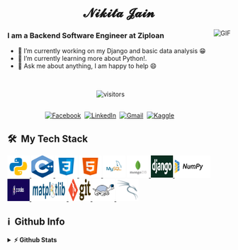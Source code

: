  <h1 align="center">𝓝𝓲𝓴𝓲𝓽𝓪 𝓙𝓪𝓲𝓷</h1>

<!-- ![](https://camo.githubusercontent.com/5ff9182d12e799168a3bb67b88df7388ae08ede3/68747470733a2f2f6d69726f2e6d656469756d2e636f6d2f6d61782f3837352f312a7164415731546a434e353768316c6275757a766368672e676966 "Link to gif")
-->

<img align="right" height="270px" alt="GIF" src="https://camo.githubusercontent.com/5ff9182d12e799168a3bb67b88df7388ae08ede3/68747470733a2f2f6d69726f2e6d656469756d2e636f6d2f6d61782f3837352f312a7164415731546a434e353768316c6275757a766368672e676966" /> 

### I am a Backend Software Engineer at Ziploan
- 🔭 I’m currently working on my Django and basic data analysis :grin:
- 🐍 I’m currently learning more about Python!.
- 💬 Ask me about anything, I am happy to help :smile:


<br>
<p align = 'center'>
<img align="center" alt="visitors" src="https://gpvc.arturio.dev/nikita1610" /> 
</p>

<p align="center">
<br>
<a href="https://www.facebook.com/nikita432/"><img src="https://img.shields.io/badge/facebook-%231877F2.svg?&style=for-the-badge&logo=facebook&logoColor=white" alt="Facebook" /></a>&nbsp;
<a href="https://www.linkedin.com/in/nikita1610/"><img src="https://img.shields.io/badge/linkedin-%230077B5.svg?&style=for-the-badge&logo=linkedin&logoColor=white" alt="LinkedIn" /></a>&nbsp;
<a href="mailto:jainnikita381@gmail.com"><img src="https://img.shields.io/badge/gmail-%23D14836.svg?&style=for-the-badge&logo=gmail&logoColor=white" alt="Gmail"/></a>&nbsp;
<a href="https://www.kaggle.com/nikitajain16"><img src="https://img.shields.io/badge/kaggle-icon.svg?&style=for-the-badge&logo=Kaggle&logoColor=white" alt="Kaggle"/></a>&nbsp;
</p>

<h2> 🛠 &nbsp;My Tech Stack</h2>

 <a href="https://www.python.org" target="_blank"> <img src="images/python.png" alt="python" width="50" height="50" title="Python"/> </a><a href="https://isocpp.org/" target="_blank"> <img src="images/c++.png" alt="c++" width="50" height="50" title="C++"/> </a> <a href="https://www.w3schools.com/css/" target="_blank"> <img src="images/css.png" alt="css3" width="50" height="50" title="CSS"/> </a><a href="https://www.w3.org/html/" target="_blank"> <img src="images/html.png" alt="html5" width="50" height="50" title="HTML"/> </a> <a href="https://www.mysql.com/" target="_blank"> <img src="images/mysql.png" alt="mysql" width="50" height="50" title="MySQL"/></a>  <a href="https://docs.mongodb.com/" target="_blank"> <img src="images/mongodb.png" alt="mongo" width="50" height="50" title="MongoDb"/> </a> 
 <a href="https://www.djangoproject.com/" target="_blank"> <img src="images/django.png" alt="django" width="50" height="50" title="Django"/> </a><a href="https://numpy.org/doc/" target="_blank"> <img src="images/numpy.png" alt="numpy" width="80" height="50" title="Numpy"/> </a><a href="https://pandas.pydata.org/docs/" target="_blank"> <img src="images/pandas.png" alt="pandas" width="50" height="50" title="Pandas"/> </a><a href="https://matplotlib.org/3.3.3/contents.html" target="_blank"> <img src="images/mat.png" alt="pandas" width="80" height="50" title="Matplotlib"/> </a>
 <a href="https://git-scm.com/" target="_blank"> <img src="images/git.png" alt="git" width="50" height="50" title="GIT"/> </a>  <a href="https://tortoisesvn.net/" target="_blank"> <img src="images/svn1.png" alt="git" width="50" height="50" title="SVN"/> </a> <a href="https://www.linux.org/" target="_blank"> <img src="images/kali.png" alt="linux" width="50" height="50" title="Linux"/> </a> 
 
 
<h2>ℹ️ &nbsp;Github Info</h2>
<details>	
  <summary><b>⚡ Github Stats</b></summary>

<img height="180em" src="https://github-readme-stats.vercel.app/api?username=nikita1610&show_icons=true&locale=en&hide_border=true" alt="nikita" />
<img height="180em" src="https://github-readme-stats.vercel.app/api/top-langs?username=nikita1610&show_icons=true&locale=en&layout=compact&langs_count=7&hide_border=true&hide=c" alt="manumanoj0010"/>
</details>
